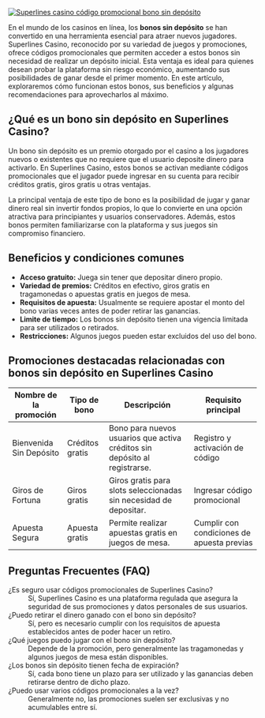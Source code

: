 [![Superlines casino código promocional bono sin depósito](https://123-caf.pages.dev/gitsignup.png)](https://vrmoo.ru/Bt82HjjY)

<p>En el mundo de los casinos en línea, los <strong>bonos sin depósito</strong> se han convertido en una herramienta esencial para atraer nuevos jugadores. Superlines Casino, reconocido por su variedad de juegos y promociones, ofrece códigos promocionales que permiten acceder a estos bonos sin necesidad de realizar un depósito inicial. Esta ventaja es ideal para quienes desean probar la plataforma sin riesgo económico, aumentando sus posibilidades de ganar desde el primer momento. En este artículo, exploraremos cómo funcionan estos bonos, sus beneficios y algunas recomendaciones para aprovecharlos al máximo.</p>  <h2>¿Qué es un bono sin depósito en Superlines Casino?</h2> <p>Un bono sin depósito es un premio otorgado por el casino a los jugadores nuevos o existentes que no requiere que el usuario deposite dinero para activarlo. En Superlines Casino, estos bonos se activan mediante códigos promocionales que el jugador puede ingresar en su cuenta para recibir créditos gratis, giros gratis u otras ventajas.</p> <p>La principal ventaja de este tipo de bono es la posibilidad de jugar y ganar dinero real sin invertir fondos propios, lo que lo convierte en una opción atractiva para principiantes y usuarios conservadores. Además, estos bonos permiten familiarizarse con la plataforma y sus juegos sin compromiso financiero.</p>  <h2>Beneficios y condiciones comunes</h2> <ul>   <li><strong>Acceso gratuito:</strong> Juega sin tener que depositar dinero propio.</li>   <li><strong>Variedad de premios:</strong> Créditos en efectivo, giros gratis en tragamonedas o apuestas gratis en juegos de mesa.</li>   <li><strong>Requisitos de apuesta:</strong> Usualmente se requiere apostar el monto del bono varias veces antes de poder retirar las ganancias.</li>   <li><strong>Limite de tiempo:</strong> Los bonos sin depósito tienen una vigencia limitada para ser utilizados o retirados.</li>   <li><strong>Restricciones:</strong> Algunos juegos pueden estar excluidos del uso del bono.</li> </ul>  <h2>Promociones destacadas relacionadas con bonos sin depósito en Superlines Casino</h2> <table>   <thead>     <tr>       <th>Nombre de la promoción</th>       <th>Tipo de bono</th>       <th>Descripción</th>       <th>Requisito principal</th>     </tr>   </thead>   <tbody>     <tr>       <td>Bienvenida Sin Depósito</td>       <td>Créditos gratis</td>       <td>Bono para nuevos usuarios que activa créditos sin depósito al registrarse.</td>       <td>Registro y activación de código</td>     </tr>     <tr>       <td>Giros de Fortuna</td>       <td>Giros gratis</td>       <td>Giros gratis para slots seleccionadas sin necesidad de depositar.</td>       <td>Ingresar código promocional</td>     </tr>     <tr>       <td>Apuesta Segura</td>       <td>Apuesta gratis</td>       <td>Permite realizar apuestas gratis en juegos de mesa.</td>       <td>Cumplir con condiciones de apuesta previas</td>     </tr>   </tbody> </table>  <h2>Preguntas Frecuentes (FAQ)</h2> <dl>   <dt>¿Es seguro usar códigos promocionales de Superlines Casino?</dt>   <dd>Sí, Superlines Casino es una plataforma regulada que asegura la seguridad de sus promociones y datos personales de sus usuarios.</dd>    <dt>¿Puedo retirar el dinero ganado con el bono sin depósito?</dt>   <dd>Sí, pero es necesario cumplir con los requisitos de apuesta establecidos antes de poder hacer un retiro.</dd>    <dt>¿Qué juegos puedo jugar con el bono sin depósito?</dt>   <dd>Depende de la promoción, pero generalmente las tragamonedas y algunos juegos de mesa están disponibles.</dd>    <dt>¿Los bonos sin depósito tienen fecha de expiración?</dt>   <dd>Sí, cada bono tiene un plazo para ser utilizado y las ganancias deben retirarse dentro de dicho plazo.</dd>    <dt>¿Puedo usar varios códigos promocionales a la vez?</dt>   <dd>Generalmente no, las promociones suelen ser exclusivas y no acumulables entre sí.</dd> </dl>
